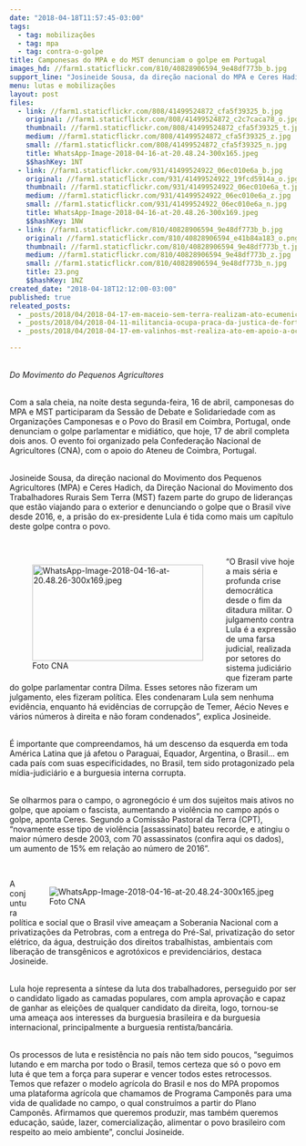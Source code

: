 ```yaml
---
date: "2018-04-18T11:57:45-03:00"
tags:
  - tag: mobilizações
  - tag: mpa
  - tag: contra-o-golpe
title: Camponesas do MPA e do MST denunciam o golpe em Portugal
images_hd: //farm1.staticflickr.com/810/40828906594_9e48df773b_b.jpg
support_line: "Josineide Sousa, da direção nacional do MPA e Ceres Hadich, da MST fazem parte do grupo de lideranças que estão viajando para o exterior"
menu: lutas e mobilizações
layout: post
files:
  - link: //farm1.staticflickr.com/808/41499524872_cfa5f39325_b.jpg
    original: //farm1.staticflickr.com/808/41499524872_c2c7caca78_o.jpg
    thumbnail: //farm1.staticflickr.com/808/41499524872_cfa5f39325_t.jpg
    medium: //farm1.staticflickr.com/808/41499524872_cfa5f39325_z.jpg
    small: //farm1.staticflickr.com/808/41499524872_cfa5f39325_n.jpg
    title: WhatsApp-Image-2018-04-16-at-20.48.24-300x165.jpeg
    $$hashKey: 1NT
  - link: //farm1.staticflickr.com/931/41499524922_06ec010e6a_b.jpg
    original: //farm1.staticflickr.com/931/41499524922_19fcd5914a_o.jpg
    thumbnail: //farm1.staticflickr.com/931/41499524922_06ec010e6a_t.jpg
    medium: //farm1.staticflickr.com/931/41499524922_06ec010e6a_z.jpg
    small: //farm1.staticflickr.com/931/41499524922_06ec010e6a_n.jpg
    title: WhatsApp-Image-2018-04-16-at-20.48.26-300x169.jpeg
    $$hashKey: 1NW
  - link: //farm1.staticflickr.com/810/40828906594_9e48df773b_b.jpg
    original: //farm1.staticflickr.com/810/40828906594_e41b84a183_o.png
    thumbnail: //farm1.staticflickr.com/810/40828906594_9e48df773b_t.jpg
    medium: //farm1.staticflickr.com/810/40828906594_9e48df773b_z.jpg
    small: //farm1.staticflickr.com/810/40828906594_9e48df773b_n.jpg
    title: 23.png
    $$hashKey: 1NZ
created_date: "2018-04-18T12:12:00-03:00"
published: true
releated_posts:
  - _posts/2018/04/2018-04-17-em-maceio-sem-terra-realizam-ato-ecumenico-em-memoria-aos-22-anos-do-massacre-de-eldorado-dos-carajas.md
  - _posts/2018/04/2018-04-11-militancia-ocupa-praca-da-justica-de-fortaleza-em-defesa-do-lula.md
  - _posts/2018/04/2018-04-17-em-valinhos-mst-realiza-ato-em-apoio-a-ocupacao-marielle-vive.md

---
```

<p><br />
<em>Do Movimento do Pequenos Agricultores&nbsp;</em></p>

<p><br />
Com a sala cheia, na noite desta segunda-feira, 16 de abril, camponesas do MPA e MST participaram da Sess&atilde;o de Debate e Solidariedade com as Organiza&ccedil;&otilde;es Camponesas e o Povo do Brasil em Coimbra, Portugal, onde denunciam o golpe parlamentar e midi&aacute;tico, que hoje, 17 de abril completa dois anos. O evento foi organizado pela Confedera&ccedil;&atilde;o Nacional de Agricultores (CNA), com o apoio do Ateneu de Coimbra, Portugal.</p>

<p><br />
Josineide Sousa, da dire&ccedil;&atilde;o nacional do Movimento dos Pequenos Agricultores (MPA) e Ceres Hadich, da Dire&ccedil;&atilde;o Nacional do Movimento dos Trabalhadores Rurais Sem Terra (MST) fazem parte do grupo de lideran&ccedil;as que est&atilde;o viajando para o exterior e denunciando o golpe que o Brasil vive desde 2016, e, a pris&atilde;o do ex-presidente Lula &eacute; tida como mais um cap&iacute;tulo deste golpe contra o povo.</p>

<p>&nbsp;</p>

<figure class="image" style="float:left"><img alt="WhatsApp-Image-2018-04-16-at-20.48.26-300x169.jpeg" height="169" src="//farm1.staticflickr.com/931/41499524922_06ec010e6a_b.jpg" width="300" />
<figcaption>Foto CNA&nbsp;</figcaption>
</figure>

<p>&ldquo;O Brasil vive hoje a mais s&eacute;ria e profunda crise democr&aacute;tica desde o fim da ditadura militar. O julgamento contra Lula &eacute; a express&atilde;o de uma farsa judicial, realizada por setores do sistema judici&aacute;rio que fizeram parte do golpe parlamentar contra Dilma. Esses setores n&atilde;o fizeram um julgamento, eles fizeram pol&iacute;tica. Eles condenaram Lula sem nenhuma evid&ecirc;ncia, enquanto h&aacute; evid&ecirc;ncias de corrup&ccedil;&atilde;o de Temer, A&eacute;cio Neves e v&aacute;rios n&uacute;meros &agrave; direita e n&atilde;o foram condenados&rdquo;, explica Josineide.</p>

<p><br />
&Eacute; importante que compreendamos, h&aacute; um descenso da esquerda em toda Am&eacute;rica Latina que j&aacute; afetou o Paraguai, Equador, Argentina, o Brasil&hellip; em cada pa&iacute;s com suas especificidades, no Brasil, tem sido protagonizado pela m&iacute;dia-judici&aacute;rio e a burguesia interna corrupta.</p>

<p><br />
Se olharmos para o campo, o agroneg&oacute;cio &eacute; um dos sujeitos mais ativos no golpe, que apoiam o fascista, aumentando a viol&ecirc;ncia no campo ap&oacute;s o golpe, aponta Ceres. Segundo a Comiss&atilde;o Pastoral da Terra (CPT), &ldquo;novamente esse tipo de viol&ecirc;ncia [assassinato] bateu recorde, e atingiu o maior n&uacute;mero desde 2003, com 70 assassinatos (confira aqui os dados), um aumento de 15% em rela&ccedil;&atilde;o ao n&uacute;mero de 2016&rdquo;.</p>

<p>&nbsp;</p>

<figure class="image" style="float:right"><img alt="WhatsApp-Image-2018-04-16-at-20.48.24-300x165.jpeg" src="//farm1.staticflickr.com/808/41499524872_cfa5f39325_b.jpg" />
<figcaption>Foto CNA&nbsp;</figcaption>
</figure>

<p>A conjuntura pol&iacute;tica e social que o Brasil vive amea&ccedil;am a Soberania Nacional com a privatiza&ccedil;&otilde;es da Petrobras, com a entrega do Pr&eacute;-Sal, privatiza&ccedil;&atilde;o do setor el&eacute;trico, da &aacute;gua, destrui&ccedil;&atilde;o dos direitos trabalhistas, ambientais com libera&ccedil;&atilde;o de transg&ecirc;nicos e agrot&oacute;xicos e previdenci&aacute;rios, destaca Josineide.</p>

<p><br />
Lula hoje representa a s&iacute;ntese da luta dos trabalhadores, perseguido por ser o candidato ligado as camadas populares, com ampla aprova&ccedil;&atilde;o e capaz de ganhar as elei&ccedil;&otilde;es de qualquer candidato da direita, logo, tornou-se uma amea&ccedil;a aos interesses da burguesia brasileira e da burguesia internacional, principalmente a burguesia rentista/banc&aacute;ria.</p>

<p><br />
Os processos de luta e resist&ecirc;ncia no pa&iacute;s n&atilde;o tem sido poucos, &ldquo;seguimos lutando e em marcha por todo o Brasil, temos certeza que s&oacute; o povo em luta &eacute; que tem a for&ccedil;a para superar e vencer todos estes retrocessos. Temos que refazer o modelo agr&iacute;cola do Brasil e nos do MPA propomos uma plataforma agr&iacute;cola que chamamos de Programa Campon&ecirc;s para uma vida de qualidade no campo, o qual constru&iacute;mos a partir do Plano Campon&ecirc;s. Afirmamos que queremos produzir, mas tamb&eacute;m queremos educa&ccedil;&atilde;o, sa&uacute;de, lazer, comercializa&ccedil;&atilde;o, alimentar o povo brasileiro com respeito ao meio ambiente&rdquo;, conclui Josineide.</p>

<p>&nbsp;</p>
